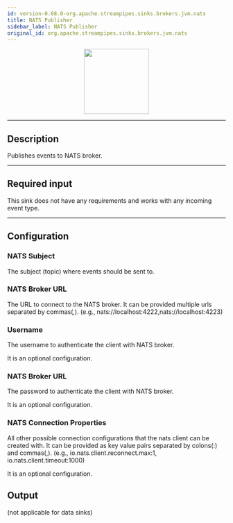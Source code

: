 ```yaml
---
id: version-0.68.0-org.apache.streampipes.sinks.brokers.jvm.nats
title: NATS Publisher
sidebar_label: NATS Publisher
original_id: org.apache.streampipes.sinks.brokers.jvm.nats
---
```


<!--
  ~ Licensed to the Apache Software Foundation (ASF) under one or more
  ~ contributor license agreements.  See the NOTICE file distributed with
  ~ this work for additional information regarding copyright ownership.
  ~ The ASF licenses this file to You under the Apache License, Version 2.0
  ~ (the "License"); you may not use this file except in compliance with
  ~ the License.  You may obtain a copy of the License at
  ~
  ~    http://www.apache.org/licenses/LICENSE-2.0
  ~
  ~ Unless required by applicable law or agreed to in writing, software
  ~ distributed under the License is distributed on an "AS IS" BASIS,
  ~ WITHOUT WARRANTIES OR CONDITIONS OF ANY KIND, either express or implied.
  ~ See the License for the specific language governing permissions and
  ~ limitations under the License.
  ~
  -->



<p align="center"> 
    <img src="/docs/img/pipeline-elements/org.apache.streampipes.sinks.brokers.jvm.nats/icon.png" width="150px;" class="pe-image-documentation"/>
</p>

***

## Description

Publishes events to NATS broker.

***

## Required input

This sink does not have any requirements and works with any incoming event type.

***

## Configuration

### NATS Subject

The subject (topic) where events should be sent to.

### NATS Broker URL

The URL to connect to the NATS broker. It can be provided multiple urls separated by commas(,).
 (e.g., nats://localhost:4222,nats://localhost:4223)
 
### Username

The username to authenticate the client with NATS broker.

It is an optional configuration.  

### NATS Broker URL

The password to authenticate the client with NATS broker. 

It is an optional configuration.

### NATS Connection Properties

All other possible connection configurations that the nats client can be created with.
It can be provided as key value pairs separated by colons(:) and commas(,).
 (e.g., io.nats.client.reconnect.max:1, io.nats.client.timeout:1000)

It is an optional configuration.

## Output

(not applicable for data sinks)